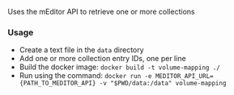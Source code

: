 Uses the mEditor API to retrieve one or more collections

### Usage

* Create a text file in the `data` directory
* Add one or more collection entry IDs, one per line
* Build the docker image: `docker build -t volume-mapping ./`
* Run using the command: `docker run -e MEDITOR_API_URL={PATH_TO_MEDITOR_API} -v "$PWD/data:/data" volume-mapping`

